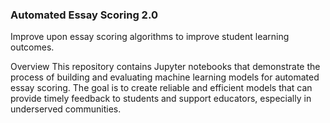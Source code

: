 ### Automated Essay Scoring 2.0


Improve upon essay scoring algorithms to improve student learning outcomes.

Overview
This repository contains Jupyter notebooks that demonstrate the process of building and evaluating machine learning models for automated essay scoring. 
The goal is to create reliable and efficient models that can provide timely feedback to students and support educators, especially in underserved communities.
